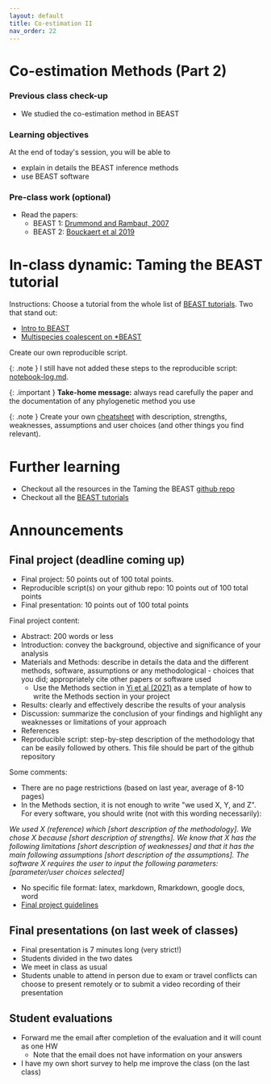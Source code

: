 ```yaml
---
layout: default
title: Co-estimation II
nav_order: 22
---
```


# Co-estimation Methods (Part 2)

### Previous class check-up
- We studied the co-estimation method in BEAST

### Learning objectives

At the end of today's session, you will be able to
- explain in details the BEAST inference methods
- use BEAST software


### Pre-class work (optional)

- Read the papers:
  - BEAST 1: [Drummond and Rambaut, 2007](https://bmcecolevol.biomedcentral.com/articles/10.1186/1471-2148-7-214)
  - BEAST 2: [Bouckaert et al 2019](https://journals.plos.org/ploscompbiol/article?id=10.1371/journal.pcbi.1006650)



# In-class dynamic: Taming the BEAST tutorial


Instructions: Choose a tutorial from the whole list of [BEAST tutorials](https://taming-the-beast.org/tutorials/). Two that stand out: 

- [Intro to BEAST](https://taming-the-beast.org/tutorials/Introduction-to-BEAST2/)
- [Multispecies coalescent on *BEAST](https://taming-the-beast.org/tutorials/StarBeast-Tutorial/)

Create our own reproducible script.

{: .note }
I still have not added these steps to the reproducible script: [notebook-log.md](https://github.com/crsl4/phylogenetics-class/tree/master/exercises/notebook-log.md).


{: .important }
**Take-home message:** always read carefully the paper and the documentation of any phylogenetic method you use

{: .note }
Create your own [cheatsheet](https://github.com/crsl4/phylogenetics-class/blob/master/exercises/software-cheatsheet.md) with description, strengths, weaknesses, assumptions and user choices (and other things you find relevant).

# Further learning

- Checkout all the resources in the Taming the BEAST [github repo](https://github.com/Taming-the-BEAST/Taming-the-BEAST-2019-Eh-Lectures)
- Checkout all the [BEAST tutorials](https://taming-the-beast.org/tutorials/)


# Announcements

## Final project (deadline coming up)

- Final project: 50 points out of 100 total points.
- Reproducible script(s) on your github repo: 10 points out of 100 total points
- Final presentation: 10 points out of 100 total points

Final project content:
- Abstract: 200 words or less
- Introduction: convey the background, objective and significance of your analysis
- Materials and Methods: describe in details the data and the different methods, software, assumptions or any methodological - choices that you did; appropriately cite other papers or software used
  - Use the Methods section in [Yi et al (2021)](https://pmc.ncbi.nlm.nih.gov/articles/PMC8347878/) as a template of how to write the Methods section in your project
- Results: clearly and effectively describe the results of your analysis
- Discussion: summarize the conclusion of your findings and highlight any weaknesses or limitations of your approach
- References
- Reproducible script: step-by-step description of the methodology that can be easily followed by others. This file should be part of the github repository


Some comments:
- There are no page restrictions (based on last year, average of 8-10 pages)
- In the Methods section, it is not enough to write "we used X, Y, and Z". For every software, you should write (not with this wording necessarily):

_We used X (reference) which [short description of the methodology]. We chose X because [short description of strengths]. We know that X has the following limitations [short description of weaknesses] and that it has the main following assumptions [short description of the assumptions]. The software X requires the user to input the following parameters: [parameter/user choices selected]_

- No specific file format: latex, markdown, Rmarkdown, google docs, word
- [Final project guidelines](https://github.com/crsl4/phylogenetics-class/blob/master/syllabus.md#final-project-guidelines)


## Final presentations (on last week of classes)

- Final presentation is 7 minutes long (very strict!)
- Students divided in the two dates
- We meet in class as usual
- Students unable to attend in person due to exam or travel conflicts can choose to present remotely or to submit a video recording of their presentation


## Student evaluations

- Forward me the email after completion of the evaluation and it will count as one HW
  - Note that the email does not have information on your answers
- I have my own short survey to help me improve the class (on the last class)



